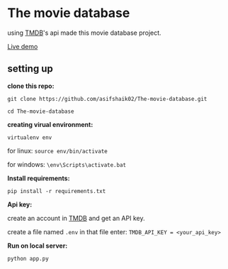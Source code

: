 # The movie database

using [TMDB](https://www.themoviedb.org/)'s api made this movie database project.  

[Live demo](https://mmdb0.herokuapp.com/)

## setting up

**clone this repo:**

`git clone https://github.com/asifshaik02/The-movie-database.git`

`cd The-movie-database`

**creating virual environment:**

`virtualenv env`

for linux:
`source env/bin/activate`

for windows:
`\env\Scripts\activate.bat`

**Install requirements:**

`pip install -r requirements.txt`

**Api key:**

create an account in [TMDB](https://www.themoviedb.org/) and get an API key.

create a file named `.env` in that file enter:
`TMDB_API_KEY = <your_api_key>`

**Run on local server:**

`python app.py`